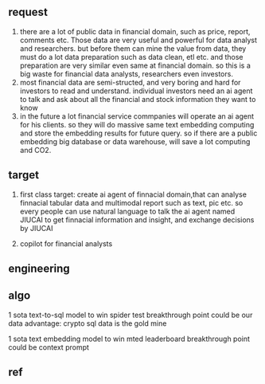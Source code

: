 ## request
1. there are a lot of public data in financial domain, such as price, report, comments etc. Those data are very useful and powerful for data analyst and researchers. but before them can mine the value from data, they must do a lot data preparation such as data clean, etl etc. and those preparation are very similar even same at financial domain. so this is a big waste for financial data analysts, researchers even investors.
1. most financial data are semi-structed, and very boring and hard for investors to read and understand. individual investors need an ai agent to talk and ask about all the financial and stock information they want to know
1. in the future a lot financial service commpanies will operate an ai agent for his clients. so they will do massive same text embedding computing and store the embedding results for future query. so if there are a public embedding big database or data warehouse, will save a lot computing and CO2.
## target
1. first class target:
create ai agent of finnacial domain,that can analyse finnacial tabular data and multimodal report such as text, pic etc.
so every people can use natural language to talk the ai agent named JIUCAI to get finnacial information and insight, and exchange decisions by JIUCAI

1. copilot for financial analysts
## engineering

## algo
1 sota text-to-sql model to win spider test
breakthrough point could be our data advantage: crypto sql data is the gold mine

1 sota text embedding model to win mted leaderboard
breakthrough point could be context prompt 


## ref

